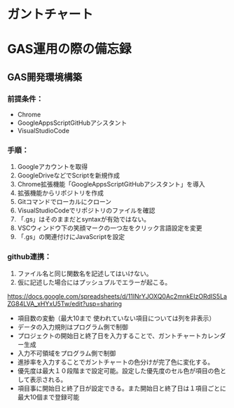 # ガントチャート
# GAS運用の際の備忘録

## GAS開発環境構築
### 前提条件：
- Chrome
- GoogleAppsScriptGitHubアシスタント
- VisualStudioCode
### 手順：
1. Googleアカウントを取得
1. GoogleDriveなどでScriptを新規作成
1. Chrome拡張機能「GoogleAppsScriptGitHubアシスタント」を導入
1. 拡張機能からリポジトリを作成
1. Gitコマンドでローカルにクローン
1. VisualStudioCodeでリポジトリのファイルを確認
1. 「.gs」はそのままだとsyntaxが有効ではない。
1. VSCウィンドウ下の笑顔マークの一つ左をクリック言語設定を変更
1. 「.gs」の関連付けにJavaScriptを設定
### github連携：
1. ファイル名と同じ関数名を記述してはいけない。
1. 仮に記述した場合にはプッシュプルでエラーが起こる。

https://docs.google.com/spreadsheets/d/11INrYJOXQ0Ac2mnkEIzORdIS5LaZG84LVA_xHYxU5Tw/edit?usp=sharing


- 項目数の変動（最大10まで 使われていない項目については列を非表示）
- データの入力規則はプログラム側で制御
- プロジェクトの開始日と終了日を入力することで、ガントチャートカレンダー生成
- 入力不可領域をプログラム側で制御
- 進捗率を入力することでガントチャートの色分けが完了色に変化する。
- 優先度は最大１０段階まで設定可能。設定した優先度のセル色が項目の色として表示される。
- 項目事に開始日と終了日が設定できる。また開始日と終了日は１項目ごとに最大10個まで登録可能
